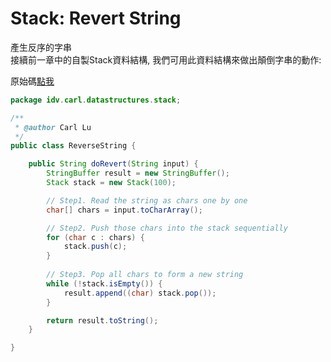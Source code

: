 # Stack: Revert String

產生反序的字串  
接續前一章中的自製Stack資料結構, 我們可用此資料結構來做出顛倒字串的動作:

原始碼[點我](https://github.com/yotsuba1022/LeetCode/blob/master/src/main/java/idv/carl/datastructures/stack/ReverseString.java)

```java
package idv.carl.datastructures.stack;

/**
 * @author Carl Lu
 */
public class ReverseString {

    public String doRevert(String input) {
        StringBuffer result = new StringBuffer();
        Stack stack = new Stack(100);

        // Step1. Read the string as chars one by one
        char[] chars = input.toCharArray();

        // Step2. Push those chars into the stack sequentially
        for (char c : chars) {
            stack.push(c);
        }
        
        // Step3. Pop all chars to form a new string
        while (!stack.isEmpty()) {
            result.append((char) stack.pop());
        }

        return result.toString();
    }

}
```




